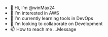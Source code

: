 - 👋 Hi, I’m @winMax24
- 👀 I’m interested in AWS 
- 🌱 I’m currently learning tools in DevOps
- 💞️ I’m looking to collaborate on Development
- 📫 How to reach me ...Message

<!---
winMax24/winMax24 is a ✨ special ✨ repository because its `README.md` (this file) appears on your GitHub profile.
You can click the Preview link to take a look at your changes.
--->
